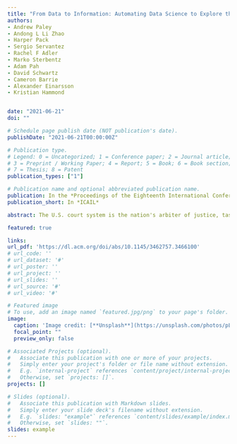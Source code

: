 ```yaml
---
title: "From Data to Information: Automating Data Science to Explore the US Court System"
authors:
- Andrew Paley
- Andong L Li Zhao
- Harper Pack
- Sergio Servantez
- Rachel F Adler
- Marko Sterbentz
- Adam Pah
- David Schwartz
- Cameron Barrie
- Alexander Einarsson
- Kristian Hammond


date: "2021-06-21"
doi: ""

# Schedule page publish date (NOT publication's date).
publishDate: "2021-06-21T00:00:00Z"

# Publication type.
# Legend: 0 = Uncategorized; 1 = Conference paper; 2 = Journal article;
# 3 = Preprint / Working Paper; 4 = Report; 5 = Book; 6 = Book section;
# 7 = Thesis; 8 = Patent
publication_types: ["1"]

# Publication name and optional abbreviated publication name.
publication: In the *Proceedings of the Eighteenth International Conference on Artificial Intelligence and Law*
publication_short: In *ICAIL*

abstract: The U.S. court system is the nation's arbiter of justice, tasked with the responsibility of ensuring equal protection under the law. But hurdles to information access obscure the inner workings of the system, preventing stakeholders - from legal scholars to journalists and members of the public - from understanding the state of justice in America at scale. There is an ongoing data access argument here: U.S. court records are public data and should be freely available. But open data arguments represent a half-measure; what we really need is open information. This distinction marks the difference between downloading a zip file containing a quarter-million case dockets and getting the real-time answer to a question like "Are pro se parties more or less likely to receive fee waivers?" To help bridge that gap, we introduce a novel platform and user experience that provides users with the tools necessary to explore data and drive analysis via natural language statements. Our approach leverages an ontology configuration that adds domain-relevant data semantics to database schemas to provide support for user guidance and for search and analysis without user-entered code or SQL. The system is embodied in a "natural-language notebook" user experience, and we apply this approach to the space of case docket data from the U.S. federal court system. Additionally, we provide detail on the collection, ingestion and processing of the dockets themselves, including early experiments in the use of language modeling for docket entry classification with an initial focus on motions.

featured: true

links:
url_pdf: 'https://dl.acm.org/doi/abs/10.1145/3462757.3466100'
# url_code: ''
# url_dataset: '#'
# url_poster: ''
# url_project: ''
# url_slides: ''
# url_source: '#'
# url_video: '#'

# Featured image
# To use, add an image named `featured.jpg/png` to your page's folder.
image:
  caption: 'Image credit: [**Unsplash**](https://unsplash.com/photos/pLCdAaMFLTE)'
  focal_point: ""
  preview_only: false

# Associated Projects (optional).
#   Associate this publication with one or more of your projects.
#   Simply enter your project's folder or file name without extension.
#   E.g. `internal-project` references `content/project/internal-project/index.md`.
#   Otherwise, set `projects: []`.
projects: []

# Slides (optional).
#   Associate this publication with Markdown slides.
#   Simply enter your slide deck's filename without extension.
#   E.g. `slides: "example"` references `content/slides/example/index.md`.
#   Otherwise, set `slides: ""`.
slides: example
---
```

